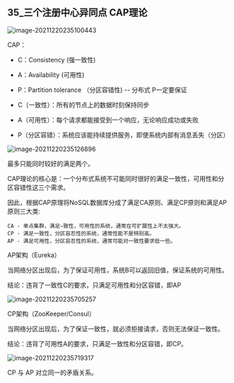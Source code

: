 ## 35_三个注册中心异同点 CAP理论

![image-20211220235100443](https://gitee.com/zouyu0310/images/raw/master/img/20211220235100.png)

CAP：

- C：Consistency (强一致性)
- A：Availability (可用性)
- P：Partition tolerance （分区容错性)  -- 分布式 P一定要保证



- C（一致性）：所有的节点上的数据时刻保持同步
- A（可用性）：每个请求都能接受到一个响应，无论响应成功或失败
- P（分区容错）：系统应该能持续提供服务，即使系统内部有消息丢失（分区）

![image-20211220235126896](https://gitee.com/zouyu0310/images/raw/master/img/20211220235126.png)





最多只能同时较好的满足两个。

CAP理论的核心是：一个分布式系统不可能同时很好的满足一致性，可用性和分区容错性这三个需求。

因此，根据CAP原理将NoSQL数据库分成了满足CA原则、满足CP原则和满足AP原则三大类:

    CA - 单点集群，满足—致性，可用性的系统，通常在可扩展性上不太强大。
    CP - 满足一致性，分区容忍性的系统，通常性能不是特别高。
    AP - 满足可用性，分区容忍性的系统，通常可能对一致性要求低一些。

AP架构（Eureka）

当网络分区出现后，为了保证可用性，系统B可以返回旧值，保证系统的可用性。

结论：违背了一致性C的要求，只满足可用性和分区容错，即AP


![image-20211220235705257](https://gitee.com/zouyu0310/images/raw/master/img/20211220235705.png)

CP架构（ZooKeeper/Consul）

当网络分区出现后，为了保证一致性，就必须拒接请求，否则无法保证一致性。

结论：违背了可用性A的要求，只满足一致性和分区容错，即CP。

![image-20211220235719317](https://gitee.com/zouyu0310/images/raw/master/img/20211220235719.png)

CP 与 AP 对立同一的矛盾关系。